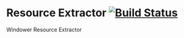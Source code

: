 Resource Extractor [![Build Status](https://travis-ci.org/Windower/ResourceExtractor.svg?branch=master)](https://travis-ci.org/Windower/ResourceExtractor)
==================

Windower Resource Extractor
